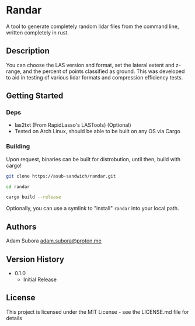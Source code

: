 # Randar

A tool to generate completely random lidar files from the command line, written completely in rust. 

## Description

You can choose the LAS version and format, set the lateral extent and z-range, 
and the percent of points classified as ground. This was developed to aid in 
testing of various lidar formats and compression efficiency tests.

## Getting Started

### Deps

* las2txt (From RapidLasso's LASTools) (Optional)
* Tested on Arch Linux, should be able to be built on any OS via Cargo

### Building

Upon request, binaries can be built for distrobution, until then, build with cargo!

```bash
git clone https://asub-sandwich/randar.git

cd randar

cargo build --release
```

Optionally, you can use a symlink to "install" `randar` into your local path. 

## Authors

Adam Subora <adam.subora@proton.me>

## Version History

* 0.1.0
    * Initial Release

## License

This project is licensed under the MIT License - see the LICENSE.md file for details
